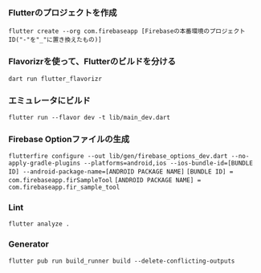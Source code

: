 ### Flutterのプロジェクトを作成
`flutter create --org com.firebaseapp [Firebaseの本番環境のプロジェクトID("-"を"_"に置き換えたもの)]`

### Flavorizrを使って、Flutterのビルドを分ける
`dart run flutter_flavorizr`

### エミュレータにビルド
`flutter run --flavor dev -t lib/main_dev.dart`

### Firebase Optionファイルの生成
`flutterfire configure --out lib/gen/firebase_options_dev.dart --no-apply-gradle-plugins --platforms=android,ios --ios-bundle-id=[BUNDLE ID] --android-package-name=[ANDROID PACKAGE NAME]`
`[BUNDLE ID] = com.firebaseapp.firSampleTool`
`[ANDROID PACKAGE NAME] = com.firebaseapp.fir_sample_tool`

### Lint
`flutter analyze .`

### Generator
`flutter pub run build_runner build --delete-conflicting-outputs`